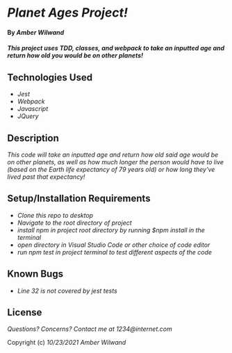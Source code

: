 # _Planet Ages Project!_

#### By _**Amber Wilwand**_

#### _This project uses TDD, classes, and webpack to take an inputted age and return how old you would be on other planets!_

## Technologies Used

- _Jest_
- _Webpack_
- _Javascript_
- _JQuery_

## Description

_This code will take an inputted age and return how old said age would be on other planets, as well as how much longer the person would have to live (based on the Earth life expectancy of 79 years old) or how long they've lived past that expectancy!_

## Setup/Installation Requirements

- _Clone this repo to desktop_
- _Navigate to the root directory of project_
- _install npm in project root directory by running $npm install in the terminal_
- _open directory in Visual Studio Code or other choice of code editor_
- _run npm test in project terminal to test different aspects of the code_

## Known Bugs

- _Line 32 is not covered by jest tests_

## License

_Questions? Concerns? Contact me at 1234@internet.com_

Copyright (c) _10/23/2021_ _Amber Wilwand_
